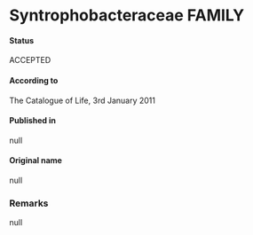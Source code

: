 Syntrophobacteraceae FAMILY
=======

#### Status
ACCEPTED

#### According to
The Catalogue of Life, 3rd January 2011

#### Published in
null

#### Original name
null

### Remarks
null